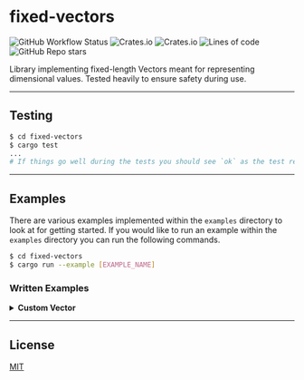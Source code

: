 # **fixed-vectors**

![GitHub Workflow Status](https://img.shields.io/github/workflow/status/c1m50c/fixed-vectors/Build?style=for-the-badge)
![Crates.io](https://img.shields.io/crates/v/fixed-vectors?color=orange&style=for-the-badge)
![Crates.io](https://img.shields.io/crates/l/fixed-vectors?style=for-the-badge)
![Lines of code](https://img.shields.io/tokei/lines/github/c1m50c/fixed-vectors?style=for-the-badge)
![GitHub Repo stars](https://img.shields.io/github/stars/c1m50c/fixed-vectors?style=for-the-badge)

Library implementing fixed-length Vectors meant for representing dimensional values. Tested heavily to ensure safety during use.

---

## **Testing**
```bash
$ cd fixed-vectors
$ cargo test
...
# If things go well during the tests you should see `ok` as the test result.
```

---

## **Examples**
There are various examples implemented within the `examples` directory to look at for getting started. If you would like to run an example within the `examples` directory you can run the following commands.
```bash
$ cd fixed-vectors
$ cargo run --example [EXAMPLE_NAME]
```

### **Written Examples**
<details>
<summary><strong>Custom Vector</strong></summary>
Example below shows how you would create a custom <strong>Vector</strong> Struct.

```rust
use fixed_vectors::{Vector, impl_vector};

struct Vector5<T> {
    x: T,
    y: T,
    z: T,
    w: T,
    v: T,
}

// StructName
// { StructFields, * }
// ( TupleGenerics, * )
// SizeOfVector
impl_vector!(Vector5 { x, y, z, w, v }, (T, T, T, T, T), 5);

fn main() {
    println!("Vector5 Name: {}", Vector5::<()>::NAME);
    println!("Vector5 Length: {}", Vector5::<()>::LEN);
    println!("Vector5<i32> Size: {}", Vector5::<i32>::SIZE);
    
    let vector = Vector5::new(1, 2, 3, 4, 5);

    println!("Vector: {}", vector);
    println!("Vector Debug: {:?}", vector);
    println!("Vector as Tuple: {:?}", vector.to_tuple());
    println!("Vector as Array: {:?}", vector.to_array());
    println!("Vector as Vec: {:?}", vector.to_vec());

    let mut sum = 0;
    for i in vector { sum += i; }
    println!("Vector Sum: {}", sum);
}
```
</details>

---

## **License**
<a href="https://github.com/c1m50c/fixed-vectors/blob/main/LICENSE">MIT</a>